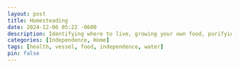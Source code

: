 ```yaml
---
layout: post
title: Homesteading
date: 2024-12-06 05:22 -0600
description: Identifying where to live, growing your own food, purifying your own water.
categories: [Independence, Home]
tags: [health, vessel, food, independence, water]
pin: false
---
```

